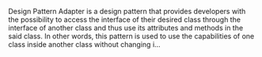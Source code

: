 Design Pattern Adapter is a design pattern that provides developers with the possibility to access the interface of their desired class through the interface of another class and thus use its attributes and methods in the said class. In other words, this pattern is used to use the capabilities of one class inside another class without changing i…

